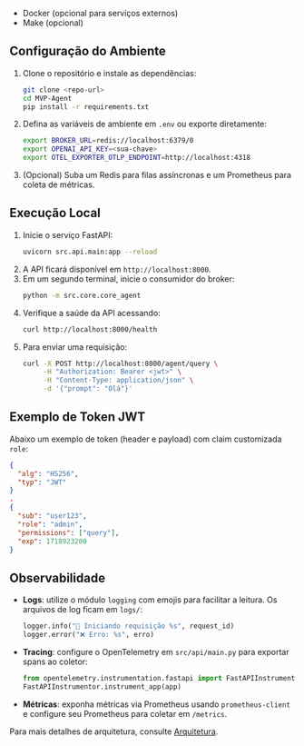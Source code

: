 - Docker (opcional para serviços externos)
- Make (opcional)

## Configuração do Ambiente
1. Clone o repositório e instale as dependências:
   ```bash
   git clone <repo-url>
   cd MVP-Agent
   pip install -r requirements.txt
   ```
2. Defina as variáveis de ambiente em `.env` ou exporte diretamente:
   ```bash
   export BROKER_URL=redis://localhost:6379/0
   export OPENAI_API_KEY=<sua-chave>
   export OTEL_EXPORTER_OTLP_ENDPOINT=http://localhost:4318
   ```
3. (Opcional) Suba um Redis para filas assíncronas e um Prometheus para
   coleta de métricas.

## Execução Local
1. Inicie o serviço FastAPI:
   ```bash
   uvicorn src.api.main:app --reload
   ```
2. A API ficará disponível em `http://localhost:8000`.
3. Em um segundo terminal, inicie o consumidor do broker:
   ```bash
   python -m src.core.core_agent
   ```
4. Verifique a saúde da API acessando:
   ```bash
   curl http://localhost:8000/health
   ```
5. Para enviar uma requisição:
   ```bash
   curl -X POST http://localhost:8000/agent/query \
        -H "Authorization: Bearer <jwt>" \
        -H "Content-Type: application/json" \
        -d '{"prompt": "Olá"}'
   ```

## Exemplo de Token JWT
Abaixo um exemplo de token (header e payload) com claim customizada `role`:
```json
{
  "alg": "HS256",
  "typ": "JWT"
}
.
{
  "sub": "user123",
  "role": "admin",
  "permissions": ["query"],
  "exp": 1718923200
}
```

## Observabilidade
- **Logs**: utilize o módulo `logging` com emojis para facilitar a leitura. Os arquivos de log ficam em `logs/`:
  ```python
  logger.info("🚀 Iniciando requisição %s", request_id)
  logger.error("❌ Erro: %s", erro)
  ```
- **Tracing**: configure o OpenTelemetry em `src/api/main.py` para exportar
  spans ao coletor:
  ```python
  from opentelemetry.instrumentation.fastapi import FastAPIInstrumentor
  FastAPIInstrumentor.instrument_app(app)
  ```
- **Métricas**: exponha métricas via Prometheus usando `prometheus-client` e
  configure seu Prometheus para coletar em `/metrics`.

Para mais detalhes de arquitetura, consulte [Arquitetura](arquitetura.md).